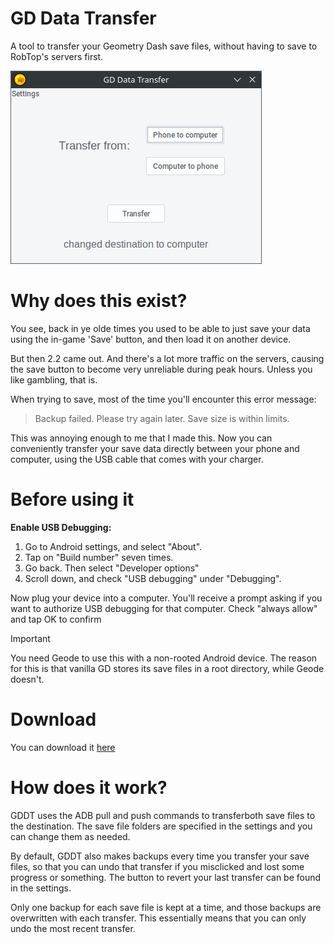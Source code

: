 # GD Data Transfer
A tool to transfer your Geometry Dash save files, without having to save to RobTop's servers first.

![screenshot](assets/gddtss.png)

# Why does this exist?
You see, back in ye olde times you used to be able to just save your data using the in-game 'Save' button, and then load it on another device.

But then 2.2 came out. And there's a lot more traffic on the servers, causing the save button to become very unreliable during peak hours. Unless you like gambling, that is.

When trying to save, most of the time you'll encounter this error message:

> Backup failed. Please try again later. Save size is within limits.

This was annoying enough to me that I made this. Now you can conveniently transfer your save data directly between your phone and computer, using the USB cable that comes with your charger.

# Before using it

**Enable USB Debugging:**
1. Go to Android settings, and select "About".
2. Tap on "Build number" seven times.
3. Go back. Then select "Developer options"
4. Scroll down, and check "USB debugging" under "Debugging".

Now plug your device into a computer. You'll receive a prompt asking if you want to authorize USB debugging for that computer. Check "always allow" and tap OK to confirm

> [!IMPORTANT]
> You need Geode to use this with a non-rooted Android device.
> The reason for this is that vanilla GD stores its save files in a root
> directory, while Geode doesn't.

# Download

You can download it [here](https://github.com/paradoxflux2/GD-data-transfer/releases)

# How does it work?

GDDT uses the ADB pull and push commands to transferboth save files to the destination. The save file folders are specified in the settings and you can change them as needed.

By default, GDDT also makes backups every time you transfer your save files, so that you can undo that transfer if you misclicked and lost some progress or something. The button to revert your last transfer can be found in the settings.

Only one backup for each save file is kept at a time, and those backups are overwritten with each transfer. This essentially means that you can only undo the most recent transfer.

